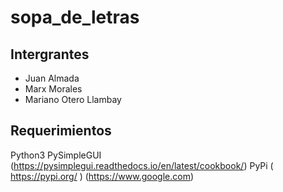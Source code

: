 # sopa_de_letras

## Intergrantes

* Juan Almada
* Marx Morales
* Mariano Otero Llambay

## Requerimientos

Python3
PySimpleGUI (https://pysimplegui.readthedocs.io/en/latest/cookbook/)
PyPi  ( https://pypi.org/ )
(https://www.google.com)


